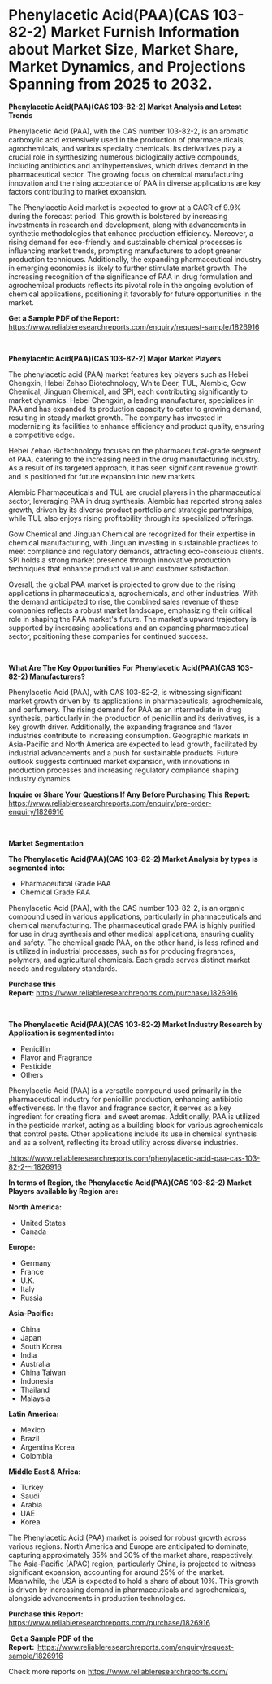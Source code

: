 <p><h1>Phenylacetic Acid(PAA)(CAS 103-82-2) Market Furnish Information about Market Size, Market Share, Market Dynamics, and Projections Spanning from 2025 to 2032.</h1></p><p><strong>Phenylacetic Acid(PAA)(CAS 103-82-2) Market Analysis and Latest Trends</strong></p>
<p><p>Phenylacetic Acid (PAA), with the CAS number 103-82-2, is an aromatic carboxylic acid extensively used in the production of pharmaceuticals, agrochemicals, and various specialty chemicals. Its derivatives play a crucial role in synthesizing numerous biologically active compounds, including antibiotics and antihypertensives, which drives demand in the pharmaceutical sector. The growing focus on chemical manufacturing innovation and the rising acceptance of PAA in diverse applications are key factors contributing to market expansion.</p><p>The Phenylacetic Acid market is expected to grow at a CAGR of 9.9% during the forecast period. This growth is bolstered by increasing investments in research and development, along with advancements in synthetic methodologies that enhance production efficiency. Moreover, a rising demand for eco-friendly and sustainable chemical processes is influencing market trends, prompting manufacturers to adopt greener production techniques. Additionally, the expanding pharmaceutical industry in emerging economies is likely to further stimulate market growth. The increasing recognition of the significance of PAA in drug formulation and agrochemical products reflects its pivotal role in the ongoing evolution of chemical applications, positioning it favorably for future opportunities in the market.</p></p>
<p><strong>Get a Sample PDF of the Report:&nbsp;</strong> <a href="https://www.reliableresearchreports.com/enquiry/request-sample/1826916?utm_campaign=3275&utm_medium=2&utm_source=Github&utm_content=ia&utm_term=03042025&utm_id=phenylacetic-acidpaacas-103-82-2">https://www.reliableresearchreports.com/enquiry/request-sample/1826916</a></p>
<p>&nbsp;</p>
<p><strong>Phenylacetic Acid(PAA)(CAS 103-82-2) Major Market Players</strong></p>
<p><p>The phenylacetic acid (PAA) market features key players such as Hebei Chengxin, Hebei Zehao Biotechnology, White Deer, TUL, Alembic, Gow Chemical, Jinguan Chemical, and SPI, each contributing significantly to market dynamics. Hebei Chengxin, a leading manufacturer, specializes in PAA and has expanded its production capacity to cater to growing demand, resulting in steady market growth. The company has invested in modernizing its facilities to enhance efficiency and product quality, ensuring a competitive edge.</p><p>Hebei Zehao Biotechnology focuses on the pharmaceutical-grade segment of PAA, catering to the increasing need in the drug manufacturing industry. As a result of its targeted approach, it has seen significant revenue growth and is positioned for future expansion into new markets.</p><p>Alembic Pharmaceuticals and TUL are crucial players in the pharmaceutical sector, leveraging PAA in drug synthesis. Alembic has reported strong sales growth, driven by its diverse product portfolio and strategic partnerships, while TUL also enjoys rising profitability through its specialized offerings.</p><p>Gow Chemical and Jinguan Chemical are recognized for their expertise in chemical manufacturing, with Jinguan investing in sustainable practices to meet compliance and regulatory demands, attracting eco-conscious clients. SPI holds a strong market presence through innovative production techniques that enhance product value and customer satisfaction.</p><p>Overall, the global PAA market is projected to grow due to the rising applications in pharmaceuticals, agrochemicals, and other industries. With the demand anticipated to rise, the combined sales revenue of these companies reflects a robust market landscape, emphasizing their critical role in shaping the PAA market's future. The market's upward trajectory is supported by increasing applications and an expanding pharmaceutical sector, positioning these companies for continued success.</p></p>
<p>&nbsp;</p>
<p><strong>What Are The Key Opportunities For Phenylacetic Acid(PAA)(CAS 103-82-2) Manufacturers?</strong></p>
<p><p>Phenylacetic Acid (PAA), with CAS 103-82-2, is witnessing significant market growth driven by its applications in pharmaceuticals, agrochemicals, and perfumery. The rising demand for PAA as an intermediate in drug synthesis, particularly in the production of penicillin and its derivatives, is a key growth driver. Additionally, the expanding fragrance and flavor industries contribute to increasing consumption. Geographic markets in Asia-Pacific and North America are expected to lead growth, facilitated by industrial advancements and a push for sustainable products. Future outlook suggests continued market expansion, with innovations in production processes and increasing regulatory compliance shaping industry dynamics.</p></p>
<p><strong>Inquire or Share Your Questions If Any Before Purchasing This Report:</strong> <a href="https://www.reliableresearchreports.com/enquiry/pre-order-enquiry/1826916?utm_campaign=3275&utm_medium=2&utm_source=Github&utm_content=ia&utm_term=03042025&utm_id=phenylacetic-acidpaacas-103-82-2">https://www.reliableresearchreports.com/enquiry/pre-order-enquiry/1826916</a></p>
<p>&nbsp;</p>
<p><strong>Market Segmentation</strong></p>
<p><strong>The Phenylacetic Acid(PAA)(CAS 103-82-2) Market Analysis by types is segmented into:</strong></p>
<p><ul><li>Pharmaceutical Grade PAA</li><li>Chemical Grade PAA</li></ul></p>
<p><p>Phenylacetic Acid (PAA), with the CAS number 103-82-2, is an organic compound used in various applications, particularly in pharmaceuticals and chemical manufacturing. The pharmaceutical grade PAA is highly purified for use in drug synthesis and other medical applications, ensuring quality and safety. The chemical grade PAA, on the other hand, is less refined and is utilized in industrial processes, such as for producing fragrances, polymers, and agricultural chemicals. Each grade serves distinct market needs and regulatory standards.</p></p>
<p><strong>Purchase this Report:&nbsp;</strong><a href="https://www.reliableresearchreports.com/purchase/1826916?utm_campaign=3275&utm_medium=2&utm_source=Github&utm_content=ia&utm_term=03042025&utm_id=phenylacetic-acidpaacas-103-82-2">https://www.reliableresearchreports.com/purchase/1826916</a></p>
<p>&nbsp;</p>
<p><strong>The Phenylacetic Acid(PAA)(CAS 103-82-2) Market Industry Research by Application is segmented into:</strong></p>
<p><ul><li>Penicillin</li><li>Flavor and Fragrance</li><li>Pesticide</li><li>Others</li></ul></p>
<p><p>Phenylacetic Acid (PAA) is a versatile compound used primarily in the pharmaceutical industry for penicillin production, enhancing antibiotic effectiveness. In the flavor and fragrance sector, it serves as a key ingredient for creating floral and sweet aromas. Additionally, PAA is utilized in the pesticide market, acting as a building block for various agrochemicals that control pests. Other applications include its use in chemical synthesis and as a solvent, reflecting its broad utility across diverse industries.</p></p>
<p><a href="https://www.reliableresearchreports.com/phenylacetic-acid-paa-cas-103-82-2--r1826916?utm_campaign=3275&utm_medium=2&utm_source=Github&utm_content=ia&utm_term=03042025&utm_id=phenylacetic-acidpaacas-103-82-2">&nbsp;https://www.reliableresearchreports.com/phenylacetic-acid-paa-cas-103-82-2--r1826916</a></p>
<p><strong>In terms of Region, the Phenylacetic Acid(PAA)(CAS 103-82-2) Market Players available by Region are:</strong></p>
<p>
    <p> <strong> North America: </strong>
        <ul>
            <li>United States</li>
            <li>Canada</li>
        </ul>
        </p> 
    <p> <strong> Europe: </strong>
        <ul>
            <li>Germany</li>
            <li>France</li>
            <li>U.K.</li>
            <li>Italy</li>
            <li>Russia</li>
        </ul>
        </p> 
    <p> <strong> Asia-Pacific: </strong>
        <ul>
            <li>China</li>
            <li>Japan</li>
            <li>South Korea</li>
            <li>India</li>
            <li>Australia</li>
            <li>China Taiwan</li>
            <li>Indonesia</li>
            <li>Thailand</li>
            <li>Malaysia</li>
        </ul>
        </p> 
    <p> <strong> Latin America: </strong>
        <ul>
            <li>Mexico</li>
            <li>Brazil</li>
            <li>Argentina Korea</li>
            <li>Colombia</li>
        </ul>
        </p> 
    <p> <strong> Middle East & Africa: </strong>
        <ul>
            <li>Turkey</li>
            <li>Saudi</li>
            <li>Arabia</li>
            <li>UAE</li>
            <li>Korea</li>
        </ul>
    </p>
    </p>
<p><p>The Phenylacetic Acid (PAA) market is poised for robust growth across various regions. North America and Europe are anticipated to dominate, capturing approximately 35% and 30% of the market share, respectively. The Asia-Pacific (APAC) region, particularly China, is projected to witness significant expansion, accounting for around 25% of the market. Meanwhile, the USA is expected to hold a share of about 10%. This growth is driven by increasing demand in pharmaceuticals and agrochemicals, alongside advancements in production technologies.</p></p>
<p><strong>Purchase this Report: </strong><a href="https://www.reliableresearchreports.com/purchase/1826916?utm_campaign=3275&utm_medium=2&utm_source=Github&utm_content=ia&utm_term=03042025&utm_id=phenylacetic-acidpaacas-103-82-2">https://www.reliableresearchreports.com/purchase/1826916</a></p>
<p>&nbsp;<strong>Get a Sample PDF of the Report:&nbsp;&nbsp;</strong><a href="https://www.reliableresearchreports.com/enquiry/request-sample/1826916?utm_campaign=3275&utm_medium=2&utm_source=Github&utm_content=ia&utm_term=03042025&utm_id=phenylacetic-acidpaacas-103-82-2">https://www.reliableresearchreports.com/enquiry/request-sample/1826916</a></p>
<p><strong></strong></p>
<p>Check more reports on <a href="https://www.reliableresearchreports.com/?utm_campaign=3275&utm_medium=2&utm_source=Github&utm_content=ia&utm_term=03042025&utm_id=phenylacetic-acidpaacas-103-82-2">https://www.reliableresearchreports.com/</a></p>